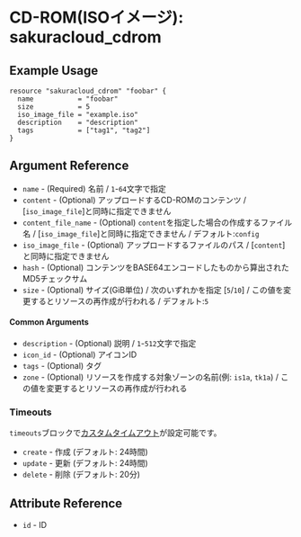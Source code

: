 # CD-ROM(ISOイメージ): sakuracloud_cdrom

## Example Usage

```hcl
resource "sakuracloud_cdrom" "foobar" {
  name           = "foobar"
  size           = 5
  iso_image_file = "example.iso"
  description    = "description"
  tags           = ["tag1", "tag2"]
}
```

## Argument Reference

* `name` - (Required) 名前 / `1`-`64`文字で指定
* `content` - (Optional) アップロードするCD-ROMのコンテンツ /  [`iso_image_file`]と同時に指定できません
* `content_file_name` - (Optional) `content`を指定した場合の作成するファイル名 / [`iso_image_file`]と同時に指定できません /  デフォルト:`config`
* `iso_image_file` - (Optional) アップロードするファイルのパス / [`content`]と同時に指定できません
* `hash` - (Optional) コンテンツをBASE64エンコードしたものから算出されたMD5チェックサム
* `size` - (Optional) サイズ(GiB単位) / 次のいずれかを指定 [`5`/`10`] / この値を変更するとリソースの再作成が行われる / デフォルト:`5`

#### Common Arguments

* `description` - (Optional) 説明 / `1`-`512`文字で指定
* `icon_id` - (Optional) アイコンID
* `tags` - (Optional) タグ
* `zone` - (Optional) リソースを作成する対象ゾーンの名前(例: `is1a`, `tk1a`) / この値を変更するとリソースの再作成が行われる


### Timeouts

`timeouts`ブロックで[カスタムタイムアウト](https://www.terraform.io/docs/configuration/resources.html#operation-timeouts)が設定可能です。  

* `create` - 作成 (デフォルト: 24時間)
* `update` - 更新 (デフォルト: 24時間)
* `delete` - 削除 (デフォルト: 20分)

## Attribute Reference

* `id` - ID

